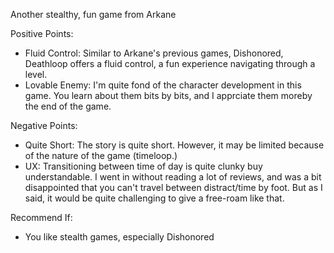 Another stealthy, fun game from Arkane

Positive Points:
- Fluid Control: Similar to Arkane's previous games, Dishonored, Deathloop offers a fluid control, a fun experience navigating through a level.
- Lovable Enemy: I'm quite fond of the character development in this game. You learn about them bits by bits, and I apprciate them moreby the end of the game.

Negative Points:
- Quite Short: The story is quite short. However, it may be limited because of the nature of the game (timeloop.)
- UX: Transitioning between time of day is quite clunky buy understandable. I went in without reading a lot of reviews, and was a bit disappointed that you can't travel between distract/time by foot. But as I said, it would be quite challenging to give a free-roam like that.

Recommend If:
- You like stealth games, especially Dishonored